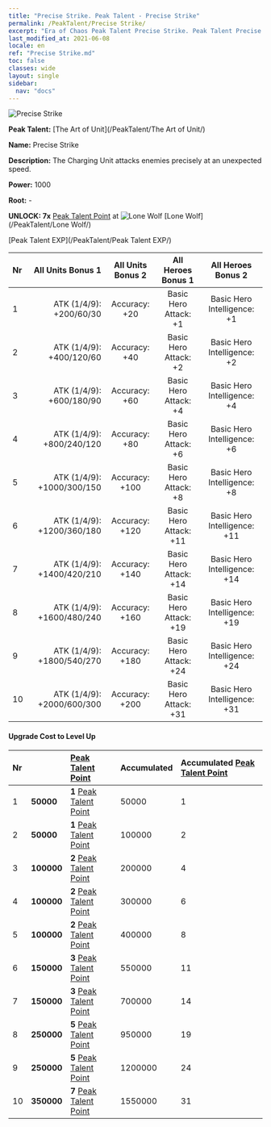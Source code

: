 ```yaml
---
title: "Precise Strike. Peak Talent - Precise Strike"
permalink: /PeakTalent/Precise Strike/
excerpt: "Era of Chaos Peak Talent Precise Strike. Peak Talent Precise Strike. Precise Strike"
last_modified_at: 2021-06-08
locale: en
ref: "Precise Strike.md"
toc: false
classes: wide
layout: single
sidebar:
  nav: "docs"
---
```


  ![Precise Strike](/images/pt/talent_2002.png)

  **Peak Talent:** [The Art of Unit](/PeakTalent/The Art of Unit/)

  **Name:** Precise Strike

  **Description:** The Charging Unit attacks enemies precisely at an unexpected speed.

  **Power:** 1000

  **Root:** -

  **UNLOCK: 7x** [Peak Talent Point](/Items/con_934/) at ![Lone Wolf](/images/pt/talent_2001.png) [Lone Wolf](/PeakTalent/Lone Wolf/)

  [Peak Talent EXP](/PeakTalent/Peak Talent EXP/)

  | Nr | All Units Bonus 1 | All Units Bonus 2 | All Heroes Bonus 1 | All Heroes Bonus 2 |
  |:---|--------------:|:-------------:|:-------------:|:-------------:|
  | 1 | ATK (1/4/9): +200/60/30 | Accuracy: +20 | Basic Hero Attack: +1 | Basic Hero Intelligence: +1 |
  | 2 | ATK (1/4/9): +400/120/60 | Accuracy: +40 | Basic Hero Attack: +2 | Basic Hero Intelligence: +2 |
  | 3 | ATK (1/4/9): +600/180/90 | Accuracy: +60 | Basic Hero Attack: +4 | Basic Hero Intelligence: +4 |
  | 4 | ATK (1/4/9): +800/240/120 | Accuracy: +80 | Basic Hero Attack: +6 | Basic Hero Intelligence: +6 |
  | 5 | ATK (1/4/9): +1000/300/150 | Accuracy: +100 | Basic Hero Attack: +8 | Basic Hero Intelligence: +8 |
  | 6 | ATK (1/4/9): +1200/360/180 | Accuracy: +120 | Basic Hero Attack: +11 | Basic Hero Intelligence: +11 |
  | 7 | ATK (1/4/9): +1400/420/210 | Accuracy: +140 | Basic Hero Attack: +14 | Basic Hero Intelligence: +14 |
  | 8 | ATK (1/4/9): +1600/480/240 | Accuracy: +160 | Basic Hero Attack: +19 | Basic Hero Intelligence: +19 |
  | 9 | ATK (1/4/9): +1800/540/270 | Accuracy: +180 | Basic Hero Attack: +24 | Basic Hero Intelligence: +24 |
  | 10 | ATK (1/4/9): +2000/600/300 | Accuracy: +200 | Basic Hero Attack: +31 | Basic Hero Intelligence: +31 |


#### Upgrade Cost to Level Up

  | Nr | <i class="fas fa-coins"/> | [Peak Talent Point](/Items/con_934/) | Accumulated <i class="fas fa-coins"/> | Accumulated [Peak Talent Point](/Items/con_934/) |
  |:---|:--------------|:-------------|:-------------|:-------------|
  | 1 | **50000** | **1** [Peak Talent Point](/Items/con_934/) | 50000 | 1 |
  | 2 | **50000** | **1** [Peak Talent Point](/Items/con_934/) | 100000 | 2 |
  | 3 | **100000** | **2** [Peak Talent Point](/Items/con_934/) | 200000 | 4 |
  | 4 | **100000** | **2** [Peak Talent Point](/Items/con_934/) | 300000 | 6 |
  | 5 | **100000** | **2** [Peak Talent Point](/Items/con_934/) | 400000 | 8 |
  | 6 | **150000** | **3** [Peak Talent Point](/Items/con_934/) | 550000 | 11 |
  | 7 | **150000** | **3** [Peak Talent Point](/Items/con_934/) | 700000 | 14 |
  | 8 | **250000** | **5** [Peak Talent Point](/Items/con_934/) | 950000 | 19 |
  | 9 | **250000** | **5** [Peak Talent Point](/Items/con_934/) | 1200000 | 24 |
  | 10 | **350000** | **7** [Peak Talent Point](/Items/con_934/) | 1550000 | 31 |
